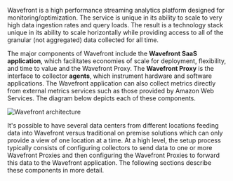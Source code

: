 Wavefront is a high performance streaming analytics platform designed for monitoring/optimization.  The service is unique in its ability to scale to very high data ingestion rates and query loads. The result is a technology stack unique in its ability to scale horizontally while providing access to all of the granular (not aggregated) data collected for all time.

The major components of Wavefront include the **Wavefront SaaS application**, which facilitates economies of scale for deployment, flexibility, and time to value and the Wavefront Proxy.  The **Wavefront Proxy** is the interface to collector **agents**, which instrument hardware and software applications. The Wavefront application can also collect metrics directly from external metrics services such as those provided by Amazon Web Services. The diagram below depicts each of these components.

![Wavefront architecture](images/wavefront_architecture.png)

It's possible to have several data centers from different locations feeding data into Wavefront versus traditional on premise solutions which can only provide a view of one location at a time.  At a high level, the setup process typically consists of configuring collectors to send data to one or more Wavefront Proxies and then configuring the Wavefront Proxies to forward this data to the Wavefront application. The following sections describe these components in more detail.
